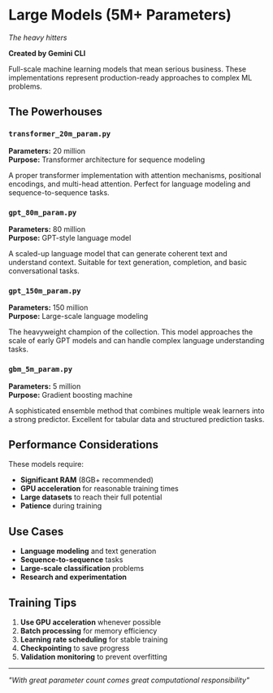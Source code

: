 # Large Models (5M+ Parameters)
*The heavy hitters*

**Created by Gemini CLI**

Full-scale machine learning models that mean serious business. These implementations represent production-ready approaches to complex ML problems.

## The Powerhouses

### `transformer_20m_param.py`
**Parameters:** 20 million  
**Purpose:** Transformer architecture for sequence modeling

A proper transformer implementation with attention mechanisms, positional encodings, and multi-head attention. Perfect for language modeling and sequence-to-sequence tasks.

### `gpt_80m_param.py`
**Parameters:** 80 million  
**Purpose:** GPT-style language model

A scaled-up language model that can generate coherent text and understand context. Suitable for text generation, completion, and basic conversational tasks.

### `gpt_150m_param.py`
**Parameters:** 150 million  
**Purpose:** Large-scale language modeling

The heavyweight champion of the collection. This model approaches the scale of early GPT models and can handle complex language understanding tasks.

### `gbm_5m_param.py`
**Parameters:** 5 million  
**Purpose:** Gradient boosting machine

A sophisticated ensemble method that combines multiple weak learners into a strong predictor. Excellent for tabular data and structured prediction tasks.

## Performance Considerations

These models require:
- **Significant RAM** (8GB+ recommended)
- **GPU acceleration** for reasonable training times
- **Large datasets** to reach their full potential
- **Patience** during training

## Use Cases

- **Language modeling** and text generation
- **Sequence-to-sequence** tasks
- **Large-scale classification** problems
- **Research and experimentation**

## Training Tips

1. **Use GPU acceleration** whenever possible
2. **Batch processing** for memory efficiency
3. **Learning rate scheduling** for stable training
4. **Checkpointing** to save progress
5. **Validation monitoring** to prevent overfitting

---
*"With great parameter count comes great computational responsibility"*
